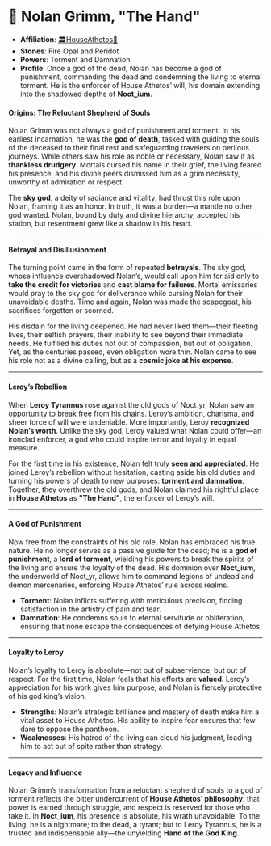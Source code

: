 # 🖤 Nolan Grimm, "The Hand"

- **Affiliation**: [🏛HouseAthetos🖤](🏛HouseAthetos🖤.md)
- **Stones**: Fire Opal and Peridot
- **Powers**: Torment and Damnation
- **Profile**: Once a god of the dead, Nolan has become a god of punishment, commanding the dead and condemning the living to eternal torment. He is the enforcer of House Athetos’ will, his domain extending into the shadowed depths of **Noct_ium**.

#### Origins: The Reluctant Shepherd of Souls

Nolan Grimm was not always a god of punishment and torment. In his earliest incarnation, he was the **god of death**, tasked with guiding the souls of the deceased to their final rest and safeguarding travelers on perilous journeys. While others saw his role as noble or necessary, Nolan saw it as **thankless drudgery**. Mortals cursed his name in their grief, the living feared his presence, and his divine peers dismissed him as a grim necessity, unworthy of admiration or respect.

The **sky god**, a deity of radiance and vitality, had thrust this role upon Nolan, framing it as an honor. In truth, it was a burden—a mantle no other god wanted. Nolan, bound by duty and divine hierarchy, accepted his station, but resentment grew like a shadow in his heart.

---

#### Betrayal and Disillusionment

The turning point came in the form of repeated **betrayals**. The sky god, whose influence overshadowed Nolan’s, would call upon him for aid only to **take the credit for victories** and **cast blame for failures**. Mortal emissaries would pray to the sky god for deliverance while cursing Nolan for their unavoidable deaths. Time and again, Nolan was made the scapegoat, his sacrifices forgotten or scorned.

His disdain for the living deepened. He had never liked them—their fleeting lives, their selfish prayers, their inability to see beyond their immediate needs. He fulfilled his duties not out of compassion, but out of obligation. Yet, as the centuries passed, even obligation wore thin. Nolan came to see his role not as a divine calling, but as a **cosmic joke at his expense**.

---

#### Leroy’s Rebellion

When **Leroy Tyrannus** rose against the old gods of Noct_yr, Nolan saw an opportunity to break free from his chains. Leroy’s ambition, charisma, and sheer force of will were undeniable. More importantly, Leroy **recognized Nolan’s worth**. Unlike the sky god, Leroy valued what Nolan could offer—an ironclad enforcer, a god who could inspire terror and loyalty in equal measure.

For the first time in his existence, Nolan felt truly **seen and appreciated**. He joined Leroy’s rebellion without hesitation, casting aside his old duties and turning his powers of death to new purposes: **torment and damnation**. Together, they overthrew the old gods, and Nolan claimed his rightful place in **House Athetos** as **"The Hand"**, the enforcer of Leroy’s will.

---

#### A God of Punishment

Now free from the constraints of his old role, Nolan has embraced his true nature. He no longer serves as a passive guide for the dead; he is a **god of punishment**, a **lord of torment**, wielding his powers to break the spirits of the living and ensure the loyalty of the dead. His dominion over **Noct_ium**, the underworld of Noct_yr, allows him to command legions of undead and demon mercenaries, enforcing House Athetos’ rule across realms.

- **Torment**: Nolan inflicts suffering with meticulous precision, finding satisfaction in the artistry of pain and fear.
- **Damnation**: He condemns souls to eternal servitude or obliteration, ensuring that none escape the consequences of defying House Athetos.

---

#### Loyalty to Leroy

Nolan’s loyalty to Leroy is absolute—not out of subservience, but out of respect. For the first time, Nolan feels that his efforts are **valued**. Leroy’s appreciation for his work gives him purpose, and Nolan is fiercely protective of his god king’s vision.

- **Strengths**: Nolan’s strategic brilliance and mastery of death make him a vital asset to House Athetos. His ability to inspire fear ensures that few dare to oppose the pantheon.
- **Weaknesses**: His hatred of the living can cloud his judgment, leading him to act out of spite rather than strategy.

---

#### Legacy and Influence

Nolan Grimm’s transformation from a reluctant shepherd of souls to a god of torment reflects the bitter undercurrent of **House Athetos’ philosophy**: that power is earned through struggle, and respect is reserved for those who take it. In **Noct_ium**, his presence is absolute, his wrath unavoidable. To the living, he is a nightmare; to the dead, a tyrant; but to Leroy Tyrannus, he is a trusted and indispensable ally—the unyielding **Hand of the God King**.